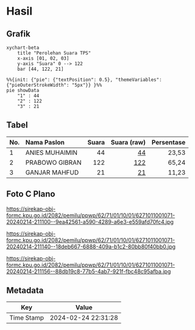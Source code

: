 # Hasil

## Grafik

```mermaid
xychart-beta
    title "Perolehan Suara TPS"
    x-axis [01, 02, 03]
    y-axis "Suara" 0 --> 122
    bar [44, 122, 21]
```

```mermaid
%%{init: {"pie": {"textPosition": 0.5}, "themeVariables": {"pieOuterStrokeWidth": "5px"}} }%%
pie showData
    "1" : 44
    "2" : 122
    "3" : 21
```

## Tabel

| No. | Nama Paslon    | Suara | Suara (raw) | Persentase |
|:--- |:-------------- | -----:| -----------:| ----------:|
| 1   | ANIES MUHAIMIN | 44    | [44][p-1]   | 23,53      |
| 2   | PRABOWO GIBRAN | 122   | [122][p-2]  | 65,24      |
| 3   | GANJAR MAHFUD  | 21    | [21][p-3]   | 11,23      |


[p-1]: https://github.com/gigit-pemilu/pemilu-2024-62-kalimantan-tengah/blob/main/pilpres/hitung-suara/sub/62-kalimantan-tengah/sub/71-kota-palangkaraya/sub/01-pahandut/sub/1001-pahandut/sub/071-tps/sub/paslon-1.txt
[p-2]: https://github.com/gigit-pemilu/pemilu-2024-62-kalimantan-tengah/blob/main/pilpres/hitung-suara/sub/62-kalimantan-tengah/sub/71-kota-palangkaraya/sub/01-pahandut/sub/1001-pahandut/sub/071-tps/sub/paslon-2.txt
[p-3]: https://github.com/gigit-pemilu/pemilu-2024-62-kalimantan-tengah/blob/main/pilpres/hitung-suara/sub/62-kalimantan-tengah/sub/71-kota-palangkaraya/sub/01-pahandut/sub/1001-pahandut/sub/071-tps/sub/paslon-3.txt

## Foto C Plano

https://sirekap-obj-formc.kpu.go.id/2082/pemilu/ppwp/62/71/01/10/01/6271011001071-20240214-211100--9ea42561-a590-4289-a6e3-e559afd70fc4.jpg

https://sirekap-obj-formc.kpu.go.id/2082/pemilu/ppwp/62/71/01/10/01/6271011001071-20240214-211140--18deb667-6888-409a-b1c2-80bb80f40bb0.jpg

https://sirekap-obj-formc.kpu.go.id/2082/pemilu/ppwp/62/71/01/10/01/6271011001071-20240214-211156--88db19c8-77b5-4ab7-921f-fbc48c95afba.jpg


## Metadata

| Key        | Value               |
| ---------- | ------------------- |
| Time Stamp | 2024-02-24 22:31:28 |



